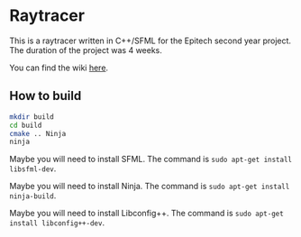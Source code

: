 # Raytracer

This is a raytracer written in C++/SFML for the Epitech second year project. The duration of the project was 4 weeks.

You can find the wiki [here](https://github.com/EpitechPromo2026/B-OOP-400-REN-4-1-raytracer-jovan.hillion/wiki).

## How to build

```bash
mkdir build
cd build
cmake .. Ninja
ninja
```

Maybe you will need to install SFML. The command is `sudo apt-get install libsfml-dev`.

Maybe you will need to install Ninja. The command is `sudo apt-get install ninja-build`.

Maybe you will need to install Libconfig++. The command is `sudo apt-get install libconfig++-dev`.